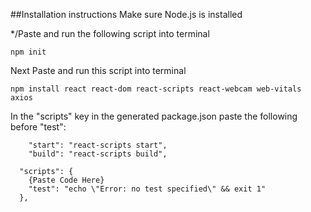 ##Installation instructions
Make sure Node.js is installed

*/Paste and run the following script into terminal
```
npm init
```
Next Paste and run this script into terminal

```
npm install react react-dom react-scripts react-webcam web-vitals axios
```

In the "scripts" key in the generated package.json paste the following before "test":

```
    "start": "react-scripts start",
    "build": "react-scripts build",
```
```
  "scripts": {
    {Paste Code Here}
    "test": "echo \"Error: no test specified\" && exit 1"
  },

```